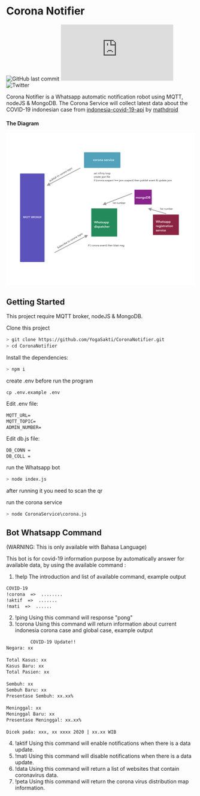 # Corona Notifier 
![GitHub last commit](https://img.shields.io/github/last-commit/YogaSakti/CoronaNotifier)
[![whatsapp-web.js version](https://img.shields.io/github/package-json/dependency-version/YogaSakti/CoronaNotifier/whatsapp-web.js)](https://www.npmjs.com/package/whatsapp-web.js)
![Twitter](https://img.shields.io/twitter/follow/teman_bahagia?style=social)

Corona Notifier is a Whatsapp automatic notification robot using MQTT, nodeJS & MongoDB. The Corona Service will collect latest data about the COVID-19 indonesian case from [indonesia-covid-19-api](https://indonesia-covid-19.mathdro.id/api) by [mathdroid](https://github.com/mathdroid/indonesia-covid-19-api)

#### The Diagram
![Diagram](Diagram.png)


## Getting Started

This project require MQTT broker, nodeJS & MongoDB.

Clone this project

```bash
> git clone https://github.com/YogaSakti/CoronaNotifier.git
> cd CoronaNotifier

```

Install the dependencies:

```bash
> npm i
```

create .env before run the program
```
cp .env.example .env
```

Edit .env file:

```
MQTT_URL=
MQTT_TOPIC=
ADMIN_NUMBER=
```
Edit db.js file:

```
DB_CONN =
DB_COLL =
```

run the Whatsapp bot

```bash
> node index.js
```

after running it you need to scan the qr

run the corona service

```bash
> node CoronaService\corona.js
```

## Bot Whatsapp Command
(WARNING: This is only available with Bahasa Language)

This bot is for covid-19 information purpose by automatically answer for available data, by using the available command :
1. !help 
The introduction and list of available command, example output
```
COVID-19 
!corona  =>  ........
!aktif  =>  .......
!mati  =>  ......
```
2. !ping 
Using this command will response "pong"
3. !corona 
Using this command will return information about current indonesia corona case and global case, example output
```
         COVID-19 Update!!
Negara: xx

Total Kasus: xx
Kasus Baru: xx
Total Pasien: xx

Sembuh: xx
Sembuh Baru: xx
Presentase Sembuh: xx.xx%

Meninggal: xx
Meninggal Baru: xx
Presentase Meninggal: xx.xx%

Dicek pada: xxx, xx xxxx 2020 | xx.xx WIB
```
4. !aktif 
Using this command will enable notifications when there is a data update.
5. !mati 
Using this command will disable notifications when there is a data update.
6. !data
Using this command will return a list of websites that contain coronavirus data.
7. !peta 
Using this command will return the corona virus distribution map information.

